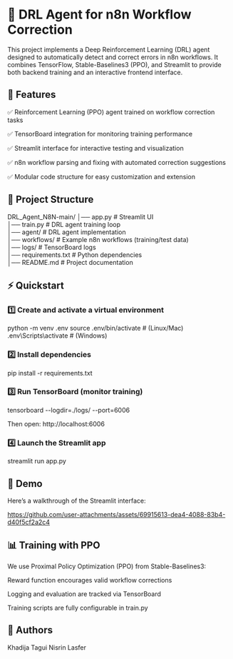 # 🧠 DRL Agent for n8n Workflow Correction

This project implements a Deep Reinforcement Learning (DRL) agent designed to automatically detect and correct errors in n8n workflows.
It combines TensorFlow, Stable-Baselines3 (PPO), and Streamlit to provide both backend training and an interactive frontend interface.

## 🚀 Features

✅ Reinforcement Learning (PPO) agent trained on workflow correction tasks

✅ TensorBoard integration for monitoring training performance

✅ Streamlit interface for interactive testing and visualization

✅ n8n workflow parsing and fixing with automated correction suggestions

✅ Modular code structure for easy customization and extension

## 📂 Project Structure
DRL_Agent_N8N-main/
│── app.py              # Streamlit UI  
│── train.py            # DRL agent training loop  
│── agent/              # DRL agent implementation  
│── workflows/          # Example n8n workflows (training/test data)  
│── logs/               # TensorBoard logs  
│── requirements.txt    # Python dependencies  
│── README.md           # Project documentation  

## ⚡ Quickstart
### 1️⃣ Create and activate a virtual environment
python -m venv .env
source .env/bin/activate   # (Linux/Mac)
.env\Scripts\activate      # (Windows)

### 2️⃣ Install dependencies
pip install -r requirements.txt

### 3️⃣ Run TensorBoard (monitor training)
tensorboard --logdir=./logs/ --port=6006


Then open: http://localhost:6006

### 4️⃣ Launch the Streamlit app
streamlit run app.py



## 🎥 Demo

Here’s a walkthrough of the Streamlit interface:

https://github.com/user-attachments/assets/69915613-dea4-4088-83b4-d40f5cf2a2c4

## 📊 Training with PPO

We use Proximal Policy Optimization (PPO) from Stable-Baselines3:

Reward function encourages valid workflow corrections

Logging and evaluation are tracked via TensorBoard

Training scripts are fully configurable in train.py


## 👥 Authors

Khadija Tagui
Nisrin Lasfer
